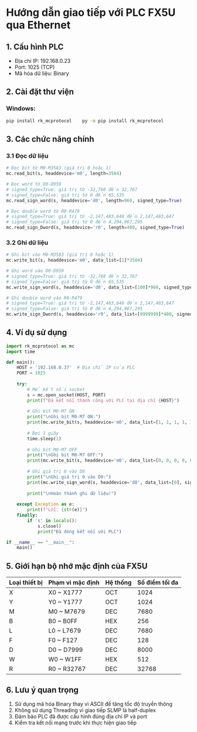 # Hướng dẫn giao tiếp với PLC FX5U qua Ethernet

## 1. Cấu hình PLC
- Địa chỉ IP: 192.168.0.23
- Port: 1025 (TCP)
- Mã hóa dữ liệu: Binary

## 2. Cài đặt thư viện
### Windows:
```bash
pip install rk_mcprotocol    py -m pip install rk_mcprotocol
```

## 3. Các chức năng chính

### 3.1 Đọc dữ liệu
```python
# Đọc bit từ M0-M3583 (giá trị 0 hoặc 1)
mc.read_bit(s, headdevice='m0', length=3584)

# Đọc word từ D0-D959
# signed_type=True: giá trị từ -32,768 đến 32,767
# signed_type=False: giá trị từ 0 đến 65,535
mc.read_sign_word(s, headdevice='d0', length=960, signed_type=True)

# Đọc double word từ R0-R479
# signed_type=True: giá trị từ -2,147,483,648 đến 2,147,483,647
# signed_type=False: giá trị từ 0 đến 4,294,967,295
mc.read_sign_Dword(s, headdevice='r0', length=480, signed_type=True)
```

### 3.2 Ghi dữ liệu
```python
# Ghi bit vào M0-M3583 (giá trị 0 hoặc 1)
mc.write_bit(s, headdevice='m0', data_list=[1]*3584)

# Ghi word vào D0-D959
# signed_type=True: giá trị từ -32,768 đến 32,767
# signed_type=False: giá trị từ 0 đến 65,535
mc.write_sign_word(s, headdevice='d0', data_list=[100]*960, signed_type=True)

# Ghi double word vào R0-R479
# signed_type=True: giá trị từ -2,147,483,648 đến 2,147,483,647
# signed_type=False: giá trị từ 0 đến 4,294,967,295
mc.write_sign_Dword(s, headdevice='r0', data_list=[9999999]*480, signed_type=True)
```

## 4. Ví dụ sử dụng
```python
import rk_mcprotocol as mc
import time

def main():
    HOST = '192.168.0.37'  # Địa chỉ IP của PLC
    PORT = 1025
    
    try:
        # Mở kết nối socket
        s = mc.open_socket(HOST, PORT)
        print(f"Đã kết nối thành công với PLC tại địa chỉ {HOST}")
        
        # Ghi bit M0-M7 ON
        print("\nGhi bit M0-M7 ON:")
        print(mc.write_bit(s, headdevice='m0', data_list=[1, 1, 1, 1, 1, 1, 1, 1]))
        
        # Đợi 1 giây
        time.sleep(1)
        
        # Ghi bit M0-M7 OFF
        print("\nGhi bit M0-M7 OFF:")
        print(mc.write_bit(s, headdevice='m0', data_list=[0, 0, 0, 0, 0, 0, 0, 0]))
        
        # Ghi giá trị 0 vào D0
        print("\nGhi giá trị 0 vào D0:")
        print(mc.write_sign_word(s, headdevice='d0', data_list=[0], signed_type=False))
        
        print("\nHoàn thành ghi dữ liệu!")
            
    except Exception as e:
        print(f"Lỗi: {str(e)}")
    finally:
        if 's' in locals():
            s.close()
            print("Đã đóng kết nối với PLC")

if __name__ == "__main__":
    main()
```

## 5. Giới hạn bộ nhớ mặc định của FX5U
| Loại thiết bị | Phạm vi mặc định | Hệ thống | Số điểm tối đa |
|--------------|------------------|----------|----------------|
| X            | X0 ~ X1777       | OCT      | 1024           |
| Y            | Y0 ~ Y1777       | OCT      | 1024           |
| M            | M0 ~ M7679       | DEC      | 7680           |
| B            | B0 ~ B0FF        | HEX      | 256            |
| L            | L0 ~ L7679       | DEC      | 7680           |
| F            | F0 ~ F127        | DEC      | 128            |
| D            | D0 ~ D7999       | DEC      | 8000           |
| W            | W0 ~ W1FF        | HEX      | 512            |
| R            | R0 ~ R32767      | DEC      | 32768          |

## 6. Lưu ý quan trọng
1. Sử dụng mã hóa Binary thay vì ASCII để tăng tốc độ truyền thông
2. Không sử dụng Threading vì giao tiếp SLMP là half-duplex
3. Đảm bảo PLC đã được cấu hình đúng địa chỉ IP và port
4. Kiểm tra kết nối mạng trước khi thực hiện giao tiếp 
